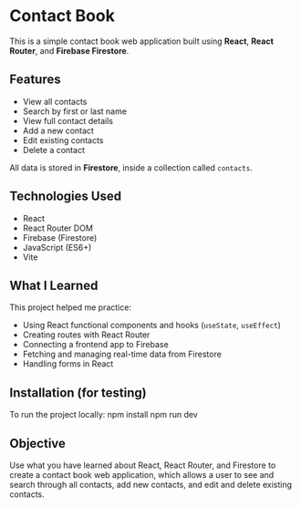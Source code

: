# Contact Book

This is a simple contact book web application built using **React**, **React Router**, and **Firebase Firestore**.

## Features

- View all contacts
- Search by first or last name
- View full contact details
- Add a new contact
- Edit existing contacts
- Delete a contact

All data is stored in **Firestore**, inside a collection called `contacts`.

## Technologies Used

- React
- React Router DOM
- Firebase (Firestore)
- JavaScript (ES6+)
- Vite

## What I Learned

This project helped me practice:
- Using React functional components and hooks (`useState`, `useEffect`)
- Creating routes with React Router
- Connecting a frontend app to Firebase
- Fetching and managing real-time data from Firestore
- Handling forms in React

## Installation (for testing)

To run the project locally:
npm install
npm run dev

## Objective
Use what you have learned about React, React Router, and Firestore to create a contact book web application, which allows a user to see and search through all contacts, add new contacts, and edit and delete existing contacts.